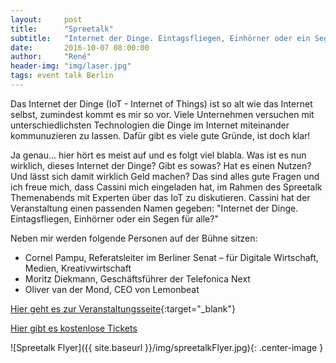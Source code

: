 ```yaml
---
layout:     post
title:      "Spreetalk"
subtitle:   "Internet der Dinge. Eintagsfliegen, Einhörner oder ein Segen für alle?"
date:       2016-10-07 08:00:00
author:     "René"
header-img: "img/laser.jpg"
tags: event talk Berlin
---
```


Das Internet der Dinge (IoT - Internet of Things) ist so alt wie das Internet selbst, zumindest kommt es mir so vor. Viele Unternehmen versuchen mit unterschiedlichsten Technologien die Dinge im Internet miteinander kommunuzieren zu lassen. Dafür gibt es viele gute Gründe, ist doch klar! 

Ja genau... hier hört es meist auf und es folgt viel blabla. Was ist es nun wirklich, dieses Internet der Dinge? Gibt es sowas? Hat es einen Nutzen? Und lässt sich damit wirklich Geld machen? Das sind alles gute Fragen und ich freue mich, dass Cassini mich eingeladen hat, im Rahmen des Spreetalk Themenabends mit Experten über das IoT zu diskutieren. Cassini hat der Veranstaltung einen passenden Namen gegeben: "Internet der Dinge. Eintagsfliegen, Einhörner oder ein Segen für alle?"

Neben mir werden folgende Personen auf der Bühne sitzen:

* Cornel Pampu, Referatsleiter im Berliner Senat – für Digitale Wirtschaft, Medien, Kreativwirtschaft
* Moritz Diekmann, Geschäftsführer der Telefonica Next
* Oliver van der Mond, CEO von Lemonbeat

[Hier geht es zur Veranstaltungsseite](http://spreetalk.cassini.de/){:target="_blank"}

[Hier gibt es kostenlose Tickets](https://www.eventbrite.de/e/spreetalk-iot-eintagsfliegen-einhorner-oder-ein-segen-fur-alle-registrierung-27087539560)


![Spreetalk Flyer]({{ site.baseurl }}/img/spreetalkFlyer.jpg){: .center-image }

